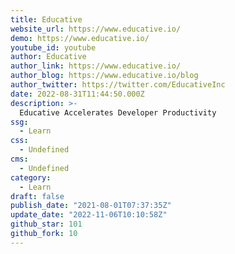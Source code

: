 ```yaml
---
title: Educative
website_url: https://www.educative.io/
demo: https://www.educative.io/
youtube_id: youtube
author: Educative
author_link: https://www.educative.io/
author_blog: https://www.educative.io/blog
author_twitter: https://twitter.com/EducativeInc
date: 2022-08-31T11:44:50.000Z
description: >-
  Educative Accelerates Developer Productivity
ssg:
  - Learn
css:
  - Undefined
cms:
  - Undefined
category:
  - Learn
draft: false
publish_date: "2021-08-01T07:37:35Z"
update_date: "2022-11-06T10:10:58Z"
github_star: 101
github_fork: 10
---
```

